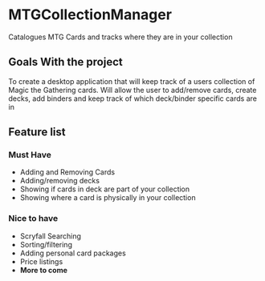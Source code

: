 # MTGCollectionManager
Catalogues MTG Cards and tracks where they are in your collection

## Goals With the project
To create a desktop application that will keep track of a users collection of Magic the Gathering cards. Will allow the user to add/remove cards, create decks, add binders and keep track of which deck/binder specific cards are in

## Feature list
### Must Have
- Adding and Removing Cards
- Adding/removing decks
- Showing if cards in deck are part of your collection
- Showing where a card is physically in your collection

### Nice to have
- Scryfall Searching
- Sorting/filtering
- Adding personal card packages
- Price listings
- **More to come**
